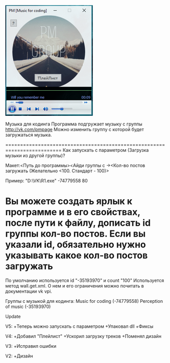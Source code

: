 <img src='prog.PNG'>

Музыка для кодинга
Программа подгружает музыку с группы http://vk.com/pmpage
Можно изменить группу с которой будет загружаться музыка.

=========================================================================
Как запускать с параметром (Загрузка музыки из другой группы)?

Макет:<Путь до программы><Айди группы с -><Кол-во постов загружать (Желательно <100. Стандарт - 100)>

Пример: "D:\VK\R1.exe" -74779558 80

Вы можете создать ярлык к программе и в его свойствах, после пути к файлу, дописать id группы кол-во постов.
Если вы указали id, обязательно нужно указывать какое кол-во постов загружать
=========================================================================
По умолчанию используется id "-35193970" и count "100"
Используется метод wall.get.xml. О нем и его ограничения можно почитать в документации vk vpi.

Группы с музыкой для кодинга:
Music for coding (-74779558)
Perception of music (-35193970)


Update

V5:
+Теперь можно запускать с параметром
+Упаковал dll
+Фиксы

V4:
+Добавил "Плейлист"
+Ускорил загрузку треков
+Поменял дизайн

V3:
+Исправил ошибки

V2:
+Дизайн